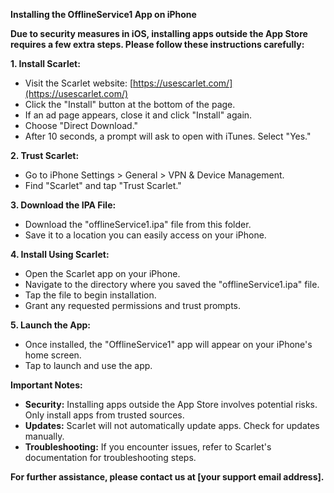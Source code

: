 **Installing the OfflineService1 App on iPhone**

**Due to security measures in iOS, installing apps outside the App Store requires a few extra steps. Please follow these instructions carefully:**

**1. Install Scarlet:**

- Visit the Scarlet website: [https://usescarlet.com/](https://usescarlet.com/)
- Click the "Install" button at the bottom of the page.
- If an ad page appears, close it and click "Install" again.
- Choose "Direct Download."
- After 10 seconds, a prompt will ask to open with iTunes. Select "Yes."

**2. Trust Scarlet:**

- Go to iPhone Settings > General > VPN & Device Management.
- Find "Scarlet" and tap "Trust Scarlet."

**3. Download the IPA File:**

- Download the "offlineService1.ipa" file from this folder.
- Save it to a location you can easily access on your iPhone.

**4. Install Using Scarlet:**

- Open the Scarlet app on your iPhone.
- Navigate to the directory where you saved the "offlineService1.ipa" file.
- Tap the file to begin installation.
- Grant any requested permissions and trust prompts.

**5. Launch the App:**

- Once installed, the "OfflineService1" app will appear on your iPhone's home screen.
- Tap to launch and use the app.

**Important Notes:**

- **Security:** Installing apps outside the App Store involves potential risks. Only install apps from trusted sources.
- **Updates:** Scarlet will not automatically update apps. Check for updates manually.
- **Troubleshooting:** If you encounter issues, refer to Scarlet's documentation for troubleshooting steps.

**For further assistance, please contact us at [your support email address].**
